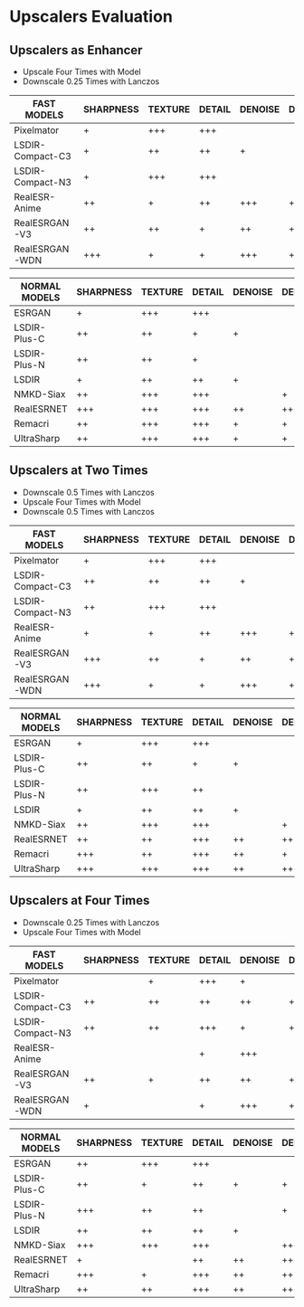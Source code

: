 # Upscalers Evaluation

## Upscalers as Enhancer

- Upscale Four Times with Model
- Downscale 0.25 Times with Lanczos

FAST MODELS      | SHARPNESS | TEXTURE | DETAIL | DENOISE | DEBLUR | EXTRA | DETAIL FIDELITY | COLOR FIDELITY
---------------- | --------- | ------- | ------ | ------- | ------ | ----- | --------------- | --------------
Pixelmator       | +         | +++     | +++    |         |        |       | +++             | +++
LSDIR-Compact-C3 | +         | ++      | ++     | +       |        |       | +++             | ++
LSDIR-Compact-N3 | +         | +++     | +++    |         |        |       | +++             | +++
RealESR-Anime    | ++        | +       | ++     | +++     | ++     |       | ++              | ++
RealESRGAN-V3    | ++        | ++      | +      | ++      | +      |       | ++              | +
RealESRGAN-WDN   | +++       | +       | +      | +++     | ++     |       | +               | +

NORMAL MODELS    | SHARPNESS | TEXTURE | DETAIL | DENOISE | DEBLUR | EXTRA | DETAIL FIDELITY | COLOR FIDELITY
---------------- | --------- | ------- | ------ | ------- | ------ | ----- | --------------- | --------------
ESRGAN           | +         | +++     | +++    |         |        |       | +++             | ++
LSDIR-Plus-C     | ++        | ++      | +      | +       |        |       | +++             | +
LSDIR-Plus-N     | ++        | ++      | +      |         |        |       | +++             | +++
LSDIR            | +         | ++      | ++     | +       |        |       | +++             | +
NMKD-Siax        | ++        | +++     | +++    |         | +      |       | +++             | +
RealESRNET       | +++       | +++     | +++    | ++      | +++    |       | ++              | +++
Remacri          | ++        | +++     | +++    | +       | +      |       | +++             | +
UltraSharp       | ++        | +++     | +++    | +       | +      |       | ++              | ++

## Upscalers at Two Times

- Downscale 0.5 Times with Lanczos
- Upscale Four Times with Model
- Downscale 0.5 Times with Lanczos

FAST MODELS      | SHARPNESS | TEXTURE | DETAIL | DENOISE | DEBLUR | EXTRA | DETAIL FIDELITY | COLOR FIDELITY
---------------- | --------- | ------- | ------ | ------- | ------ | ----- | --------------- | --------------
Pixelmator       | +         | +++     | +++    |         |        |       | +++             | +++
LSDIR-Compact-C3 | ++        | ++      | ++     | +       |        |       | +++             | ++
LSDIR-Compact-N3 | ++        | +++     | +++    |         |        |       | +++             | +++
RealESR-Anime    | +         | +       | ++     | +++     | +      |       | ++              | ++
RealESRGAN-V3    | +++       | ++      | +      | ++      | ++     |       | +               | +
RealESRGAN-WDN   | +++       | +       | +      | +++     | +++    |       | +               | +

NORMAL MODELS    | SHARPNESS | TEXTURE | DETAIL | DENOISE | DEBLUR | EXTRA | DETAIL FIDELITY | COLOR FIDELITY
---------------- | --------- | ------- | ------ | ------- | ------ | ----- | --------------- | --------------
ESRGAN           | +         | +++     | +++    |         |        |       | +++             | ++
LSDIR-Plus-C     | ++        | ++      | +      | +       |        |       | +++             | +
LSDIR-Plus-N     | ++        | +++     | ++     |         |        |       | +++             | +++
LSDIR            | +         | ++      | ++     | +       |        |       | +++             | +
NMKD-Siax        | ++        | +++     | +++    |         | +      |       | +++             | +
RealESRNET       | ++        | ++      | +++    | ++      | ++     |       | ++              | +++
Remacri          | +++       | ++      | +++    | ++      | +      |       | +++             | +
UltraSharp       | +++       | +++     | +++    | ++      | +++    | ++    | +               | ++

## Upscalers at Four Times

- Downscale 0.25 Times with Lanczos
- Upscale Four Times with Model

FAST MODELS      | SHARPNESS | TEXTURE | DETAIL | DENOISE | DEBLUR | EXTRA | DETAIL FIDELITY | COLOR FIDELITY
---------------- | --------- | ------- | ------ | ------- | ------ | ----- | --------------- | --------------
Pixelmator       |           | +       | +++    | +       |        |       | +++             | +++
LSDIR-Compact-C3 | ++        | ++      | ++     | ++      | +      |       | ++              | ++
LSDIR-Compact-N3 | ++        | ++      | +++    | +       | +      |       | +++             | +++
RealESR-Anime    |           |         | +      | +++     |        |       | ++              | ++
RealESRGAN-V3    | ++        | +       | ++     | ++      | ++     | +     | +               | +
RealESRGAN-WDN   | +         |         | +      | +++     | ++     | +     | +               | +

NORMAL MODELS    | SHARPNESS | TEXTURE | DETAIL | DENOISE | DEBLUR | EXTRA | DETAIL FIDELITY | COLOR FIDELITY
---------------- | --------- | ------- | ------ | ------- | ------ | ----- | --------------- | --------------
ESRGAN           | ++        | +++     | +++    |         |        |       | +++             | ++
LSDIR-Plus-C     | ++        | +       | ++     | +       | +      |       | ++              | +
LSDIR-Plus-N     | +++       | ++      | ++     |         | +      |       | ++              | +++
LSDIR            | ++        | ++      | ++     | +       |        |       | ++              | +
NMKD-Siax        | +++       | +++     | +++    |         | +++    | ++    | +               | +
RealESRNET       | +         |         | ++     | ++      | ++     | +     | +               | +++
Remacri          | +++       | +       | +++    | ++      | ++     | ++    | +               | +
UltraSharp       | ++        | ++      | +++    | ++      | +++    | +++   |                 | ++